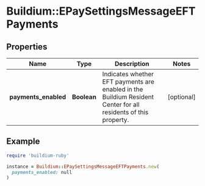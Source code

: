 # Buildium::EPaySettingsMessageEFTPayments

## Properties

| Name | Type | Description | Notes |
| ---- | ---- | ----------- | ----- |
| **payments_enabled** | **Boolean** | Indicates whether EFT payments are enabled in the Buildium Resident Center for all residents of this property. | [optional] |

## Example

```ruby
require 'buildium-ruby'

instance = Buildium::EPaySettingsMessageEFTPayments.new(
  payments_enabled: null
)
```

